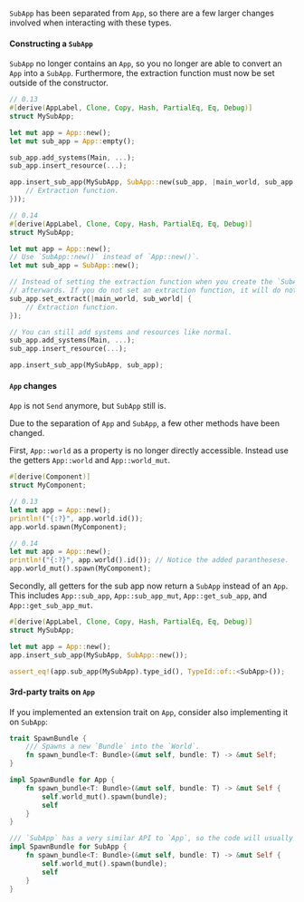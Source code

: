 `SubApp` has been separated from `App`, so there are a few larger changes involved when interacting with these types.

#### Constructing a `SubApp`

`SubApp` no longer contains an `App`, so you no longer are able to convert an `App` into a `SubApp`. Furthermore, the extraction function must now be set outside of the constructor.

```rust
// 0.13
#[derive(AppLabel, Clone, Copy, Hash, PartialEq, Eq, Debug)]
struct MySubApp;

let mut app = App::new();
let mut sub_app = App::empty();

sub_app.add_systems(Main, ...);
sub_app.insert_resource(...);

app.insert_sub_app(MySubApp, SubApp::new(sub_app, |main_world, sub_app| {
    // Extraction function.
}));

// 0.14
#[derive(AppLabel, Clone, Copy, Hash, PartialEq, Eq, Debug)]
struct MySubApp;

let mut app = App::new();
// Use `SubApp::new()` instead of `App::new()`.
let mut sub_app = SubApp::new();

// Instead of setting the extraction function when you create the `SubApp`, you must set it
// afterwards. If you do not set an extraction function, it will do nothing.
sub_app.set_extract(|main_world, sub_world| {
    // Extraction function.
});

// You can still add systems and resources like normal.
sub_app.add_systems(Main, ...);
sub_app.insert_resource(...);

app.insert_sub_app(MySubApp, sub_app);
```

#### `App` changes

`App` is not `Send` anymore, but `SubApp` still is.

Due to the separation of `App` and `SubApp`, a few other methods have been changed.

First, `App::world` as a property is no longer directly accessible. Instead use the getters `App::world` and `App::world_mut`.

```rust
#[derive(Component)]
struct MyComponent;

// 0.13
let mut app = App::new();
println!("{:?}", app.world.id());
app.world.spawn(MyComponent);

// 0.14
let mut app = App::new();
println!("{:?}", app.world().id()); // Notice the added paranthesese.
app.world_mut().spawn(MyComponent);
```

Secondly, all getters for the sub app now return a `SubApp` instead of an `App`. This includes `App::sub_app`, `App::sub_app_mut`, `App::get_sub_app`, and `App::get_sub_app_mut`.

```rust
#[derive(AppLabel, Clone, Copy, Hash, PartialEq, Eq, Debug)]
struct MySubApp;

let mut app = App::new();
app.insert_sub_app(MySubApp, SubApp::new());

assert_eq!(app.sub_app(MySubApp).type_id(), TypeId::of::<SubApp>());
```

#### 3rd-party traits on `App`

If you implemented an extension trait on `App`, consider also implementing it on `SubApp`:

```rust
trait SpawnBundle {
    /// Spawns a new `Bundle` into the `World`.
    fn spawn_bundle<T: Bundle>(&mut self, bundle: T) -> &mut Self;
}

impl SpawnBundle for App {
    fn spawn_bundle<T: Bundle>(&mut self, bundle: T) -> &mut Self {
        self.world_mut().spawn(bundle);
        self
    }
}

/// `SubApp` has a very similar API to `App`, so the code will usually look the same.
impl SpawnBundle for SubApp {
    fn spawn_bundle<T: Bundle>(&mut self, bundle: T) -> &mut Self {
        self.world_mut().spawn(bundle);
        self
    }
}
```
